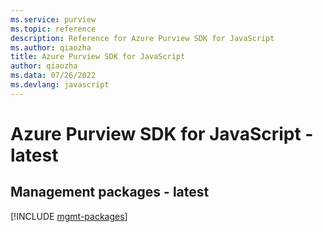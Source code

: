 ```yaml
---
ms.service: purview
ms.topic: reference
description: Reference for Azure Purview SDK for JavaScript
ms.author: qiaozha
title: Azure Purview SDK for JavaScript
author: qiaozha
ms.data: 07/26/2022
ms.devlang: javascript
---
```

# Azure Purview SDK for JavaScript - latest

## Management packages - latest
[!INCLUDE [mgmt-packages](purview-mgmt-index.md)]